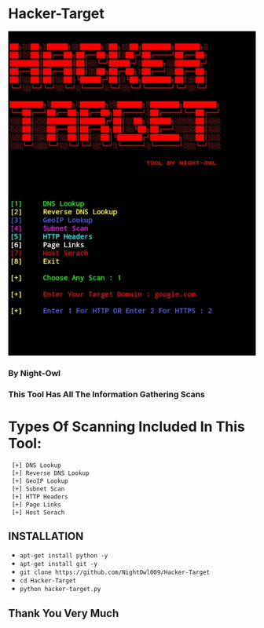 # Hacker-Target
<p align="center">
	<img src="https://github.com/NightOwl009/Hacker-Target/blob/main/home.jpg?raw=true"> 

### By Night-Owl

### This Tool Has All The Information Gathering Scans

# Types Of Scanning Included In This Tool:
     [+] DNS Lookup
     [+] Reverse DNS Lookup
     [+] GeoIP Lookup
     [+] Subnet Scan
     [+] HTTP Headers
     [+] Page Links
     [+] Host Serach


## INSTALLATION
* `apt-get install python -y`
* `apt-get install git -y`
* `git clone https://github.com/NightOwl009/Hacker-Target`
* `cd Hacker-Target`
* `python hacker-target.py`



## Thank You Very Much



